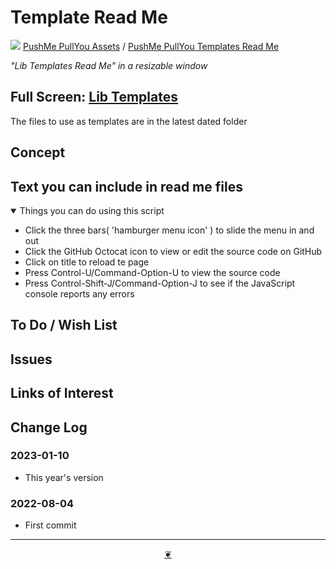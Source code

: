# Template Read Me

[![](https://pushme-pullyou.github.io/assets/svg/octicon.svg )](https://github.com/pushme-pullyou/assets/ "Source code on GitHub" ) [PushMe PullYou Assets]( https://pushme-pullyou.github.io/assets/ "Home page" ) / [PushMe PullYou Templates Read Me]( https://github.com/pushme-pullyou/assets/tree/main/templates/ "2023-01-10" )

<!--@@@
<div class=iframe-resize ><iframe src=https://pushme-pullyou.github.io/assets/templates/ height=100% width=100% ></iframe></div>
@@@-->
_"Lib Templates Read Me" in a resizable window_

## Full Screen: [Lib Templates]( https://pushme-pullyou.github.io/assets/templates/ )

The files to use as templates are in the latest dated folder

## Concept

## Text you can include in read me files

<details open >

<summary> Things you can do using this script</summary>

* Click the three bars( 'hamburger menu icon' ) to slide the menu in and out
* Click the GitHub Octocat icon to view or edit the source code on GitHub
* Click on title to reload te page
* Press Control-U/Command-Option-U to view the source code
* Press Control-Shift-J/Command-Option-J to see if the JavaScript console reports any errors

</details>

## To Do / Wish List


## Issues


## Links of Interest


## Change Log

### 2023-01-10

* This year's version

### 2022-08-04

* First commit


***

<center title="Hello! Click me to go up to the top" ><a class=aDingbat href=javascript:window.scrollTo(0,0);> ❦ </a></center>
